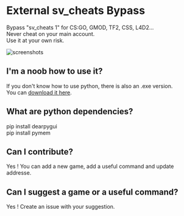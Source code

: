 # External sv_cheats Bypass
Bypass "sv_cheats 1" for CS:GO, GMOD, TF2, CSS, L4D2...  
Never cheat on your main account.  
Use it at your own risk.  

![screenshots](https://media.discordapp.net/attachments/706932420615864332/1100439553292124243/image.png?width=1164&height=594)

## I'm a noob how to use it?
If you don't know how to use python, there is also an .exe version.  
You can [download it here](https://github.com/Calvineries/External-sv_cheats-Bypass/releases/download/1.0.1/external.exe).  

## What are python dependencies?
pip install dearpygui  
pip install pymem  

## Can I contribute?
Yes ! You can add a new game, add a useful command and update addresse.  

## Can I suggest a game or a useful command?
Yes ! Create an issue with your suggestion.  
